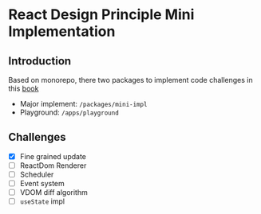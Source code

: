 # React Design Principle Mini Implementation

## Introduction

Based on monorepo, there two packages to implement code challenges in this [book](https://book.douban.com/subject/36171032/)

- Major implement: `/packages/mini-impl`
- Playground: `/apps/playground`

## Challenges

- [x] Fine grained update
- [ ] ReactDom Renderer
- [ ] Scheduler
- [ ] Event system
- [ ] VDOM diff algorithm
- [ ] `useState` impl
